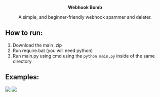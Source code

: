 <p align="center"><b>Webhook Bomb</b></p>
<p align="center">A simple, and beginner-friendly webhook spammer and deleter.</p>

## How to run:
1. Download the main .zip
2. Run require.bat (you will need python)
3. Run main.py using cmd using the ```python main.py``` inside of the same directory

## Examples:
![](https://i.ibb.co/1zT15BB/2023-01-20-16-53-18.gif)
![](https://i.ibb.co/YfZ22RT/2023-01-20-16-57-57.gif)
